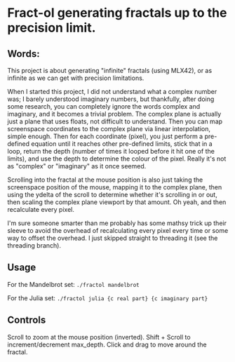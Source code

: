 # Fract-ol generating fractals up to the precision limit.

## Words:

This project is about generating "infinite" fractals (using MLX42), or as infinite as we can get with precision limitations.

When I started this project, I did not understand what a complex number was; I barely understood imaginary numbers, but thankfully, after doing some research, you can completely ignore the words complex and imaginary, and it becomes a trivial problem. The complex plane is actually just a plane that uses floats, not difficult to understand. Then you can map screenspace coordinates to the complex plane via linear interpolation, simple enough. Then for each coordinate (pixel), you just perform a pre-defined equation until it reaches other pre-defined limits, stick that in a loop, return the depth (number of times it looped before it hit one of the limits), and use the depth to determine the colour of the pixel. Really it's not as "complex" or "imaginary" as it once seemed.

Scrolling into the fractal at the mouse position is also just taking the screenspace position of the mouse, mapping it to the complex plane, then using the ydelta of the scroll to determine whether it's scrolling in or out, then scaling the complex plane viewport by that amount. Oh yeah, and then recalculate every pixel.

I'm sure someone smarter than me probably has some mathsy trick up their sleeve to avoid the overhead of recalculating every pixel every time or some way to offset the overhead. I just skipped straight to threading it (see the threading branch).

## Usage

For the Mandelbrot set:
`./fractol mandelbrot`

For the Julia set:
`./fractol julia {c real part} {c imaginary part}`

## Controls

Scroll to zoom at the mouse position (inverted).
Shift + Scroll to increment/decrement max_depth.
Click and drag to move around the fractal.